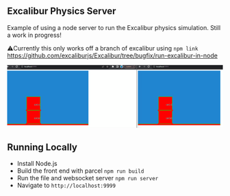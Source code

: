 ## Excalibur Physics Server

Example of using a node server to run the Excalibur physics simulation. Still a work in progress!

⚠️Currently this only works off a branch of excalibur using `npm link` https://github.com/excaliburjs/Excalibur/tree/bugfix/run-excalibur-in-node

![physics simulation](./physics.gif)

## Running Locally

* Install Node.js
* Build the front end with parcel `npm run build`
* Run the file and websocket server `npm run server`
* Navigate to `http://localhost:9999`